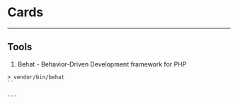 # Cards

---


## Tools

1. Behat - Behavior-Driven Development framework for PHP

```
> vendor/bin/behat
``

---

